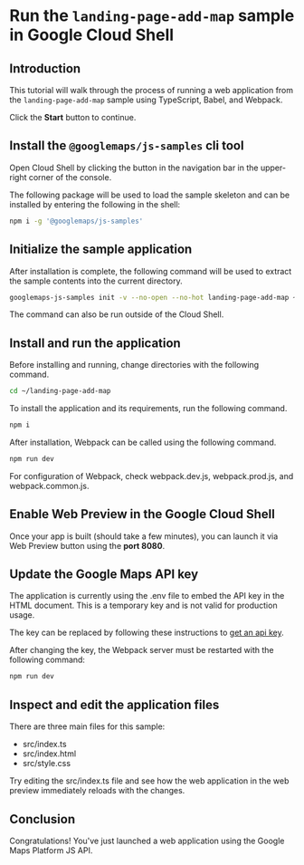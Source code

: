 # Run the `landing-page-add-map` sample in Google Cloud Shell

<walkthrough-tutorial-duration duration="10"/>

## Introduction

This tutorial will walk through the process of running a web application from
the `landing-page-add-map` sample using TypeScript, Babel, and Webpack.

Click the **Start** button to continue.

## Install the `@googlemaps/js-samples` cli tool

Open Cloud Shell by clicking the
<walkthrough-cloud-shell-icon></walkthrough-cloud-shell-icon> button in the
navigation bar in the upper-right corner of the console.

The following package will be used to load the sample skeleton and can be
installed by entering the following in the shell:

```bash
npm i -g '@googlemaps/js-samples'
```

## Initialize the sample application

After installation is complete, the following command will be used to extract
the sample contents into the current directory.

```bash
googlemaps-js-samples init -v --no-open --no-hot landing-page-add-map ~/landing-page-add-map
```

The command can also be run outside of the Cloud Shell.

## Install and run the application

Before installing and running, change directories with the following command.

```bash
cd ~/landing-page-add-map
```

To install the application and its requirements, run the following command.

```bash
npm i
```

After installation, Webpack can be called using the following command.

```bash
npm run dev
```

For configuration of Webpack, check
<walkthrough-editor-open-file filePath="landing-page-add-map/webpack.dev.js">webpack.dev.js</walkthrough-editor-open-file>,
<walkthrough-editor-open-file filePath="landing-page-add-map/webpack.prod.js">webpack.prod.js</walkthrough-editor-open-file>,
and
<walkthrough-editor-open-file filePath="landing-page-add-map/webpack.common.js">webpack.common.js</walkthrough-editor-open-file>.

## Enable Web Preview in the Google Cloud Shell

Once your app is built (should take a few minutes), you can launch it via
<walkthrough-spotlight-pointer target="cloudshell" spotlightId="devshell-web-preview-button">Web
Preview button</walkthrough-spotlight-pointer> using the **port 8080**.

## Update the Google Maps API key

The application is currently using the
<walkthrough-editor-open-file filePath="landing-page-add-map/.env">.env</walkthrough-editor-open-file>
file to embed the API key in the HTML document. This is a temporary key and is
not valid for production usage.

The key can be replaced by following these instructions to
[get an api key](https://developers.google.com/maps/documentation/javascript/get-api-key).

After changing the key, the Webpack server must be restarted with the following
command:

```bash
npm run dev
```

## Inspect and edit the application files

There are three main files for this sample:

*   <walkthrough-editor-open-file filePath="landing-page-add-map/src/index.ts">src/index.ts</walkthrough-editor-open-file>
*   <walkthrough-editor-open-file filePath="landing-page-add-map/src/index.html">src/index.html</walkthrough-editor-open-file>
*   <walkthrough-editor-open-file filePath="landing-page-add-map/src/style.css">src/style.css</walkthrough-editor-open-file>

Try editing the <walkthrough-editor-open-file filePath="landing-page-add-map/src/index.ts">src/index.ts</walkthrough-editor-open-file> file and see how the web application in the web preview immediately reloads with the changes.

## Conclusion

<walkthrough-conclusion-trophy></walkthrough-conclusion-trophy>

Congratulations! You've just launched a web application using the Google Maps
Platform JS API.
